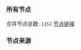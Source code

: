 ### 所有节点
合并节点总数: `1152`
[节点链接](https://raw.githubusercontent.com/rzhy1/11/master/sub/sub_merge_base64.txt)

### 节点来源
